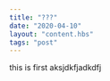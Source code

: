 ```yaml
---
title: "???"
date: "2020-04-10"
layout: "content.hbs"
tags: "post"
---
```

this is first
aksjdkfjadkdfj